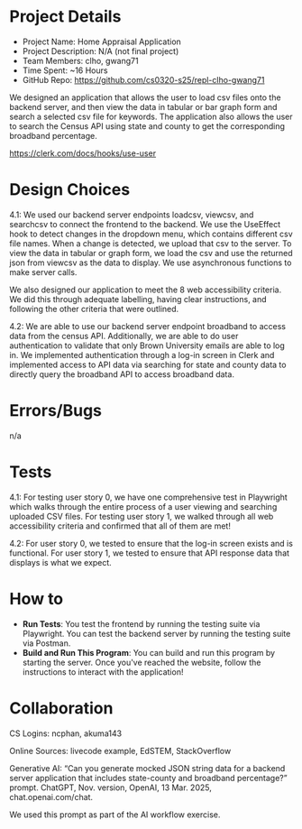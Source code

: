 # Project Details
- Project Name: Home Appraisal Application
- Project Description: N/A (not final project)
- Team Members: clho, gwang71
- Time Spent: ~16 Hours
- GitHub Repo: https://github.com/cs0320-s25/repl-clho-gwang71

We designed an application that allows the user to load csv files onto
the backend server, and then view the data in tabular or bar graph form
and search a selected csv file for keywords. The application also allows
the user to search the Census API using state and county to get the
corresponding broadband percentage.


https://clerk.com/docs/hooks/use-user

# Design Choices
4.1: 
We used our backend server endpoints loadcsv, viewcsv, and searchcsv
to connect the frontend to the backend. We use the UseEffect hook to 
detect changes in the dropdown menu, which contains different csv
file names. When a change is detected, we upload that csv to the server.
To view the data in tabular or graph form, we load the csv and use the
returned json from viewcsv as the data to display.
We use asynchronous functions to make server calls.

We also designed our application to meet the 8 web accessibility criteria.
We did this through adequate labelling, having clear instructions, 
and following the other criteria that were outlined.

4.2: 
We are able to use our backend server endpoint broadband to access data from the census
API. Additionally, we are able to do user authentication to validate that only Brown University
emails are able to log in. We implemented authentication through a log-in screen in Clerk and 
implemented access to API data via searching for state and county data to directly query the 
broadband API to access broadband data.

# Errors/Bugs
n/a

# Tests
4.1:
For testing user story 0, we have one comprehensive test in Playwright which 
walks through the entire process of a user viewing and searching uploaded
CSV files. For testing user story 1, we walked through all web accessibility 
criteria and confirmed that all of them are met!

4.2:
For user story 0, we tested to ensure that the log-in screen exists and is functional. For user
story 1, we tested to ensure that API response data that displays is what we expect. 

# How to
- **Run Tests**: You test the frontend by running the testing suite via Playwright. 
You can test the backend server by running the testing suite via Postman.
- **Build and Run This Program**: You can build and run this program by starting the server. 
Once you've reached the website, follow the instructions to interact with the application!

# Collaboration
CS Logins: ncphan, akuma143

Online Sources: livecode example, EdSTEM, StackOverflow

Generative AI: “Can you generate mocked JSON string data for a backend server application that includes state-county and broadband percentage?” prompt. ChatGPT, Nov. version, OpenAI, 13 Mar. 2025, chat.openai.com/chat.

We used this prompt as part of the AI workflow exercise.
